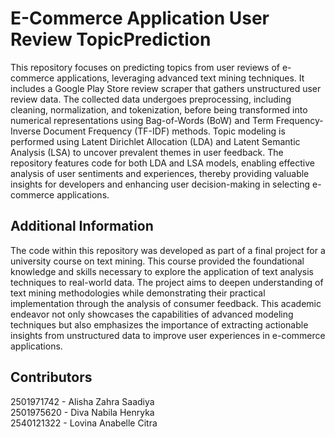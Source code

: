 # E-Commerce Application User Review TopicPrediction
This repository focuses on predicting topics from user reviews of e-commerce applications, leveraging advanced text mining techniques. It includes a Google Play Store review scraper that gathers unstructured user review data. The collected data undergoes preprocessing, including cleaning, normalization, and tokenization, before being transformed into numerical representations using Bag-of-Words (BoW) and Term Frequency-Inverse Document Frequency (TF-IDF) methods. Topic modeling is performed using Latent Dirichlet Allocation (LDA) and Latent Semantic Analysis (LSA) to uncover prevalent themes in user feedback. The repository features code for both LDA and LSA models, enabling effective analysis of user sentiments and experiences, thereby providing valuable insights for developers and enhancing user decision-making in selecting e-commerce applications.

## Additional Information
The code within this repository was developed as part of a final project for a university course on text mining. This course provided the foundational knowledge and skills necessary to explore the application of text analysis techniques to real-world data. The project aims to deepen understanding of text mining methodologies while demonstrating their practical implementation through the analysis of consumer feedback. This academic endeavor not only showcases the capabilities of advanced modeling techniques but also emphasizes the importance of extracting actionable insights from unstructured data to improve user experiences in e-commerce applications.

## Contributors
2501971742 - Alisha Zahra Saadiya  
2501975620 - Diva Nabila Henryka  
2540121322 - Lovina Anabelle Citra  
